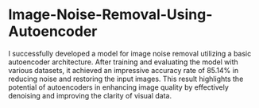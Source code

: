 # Image-Noise-Removal-Using-Autoencoder

I successfully developed a model for image noise removal utilizing a basic autoencoder architecture. After training and evaluating the model with various datasets, it achieved an impressive accuracy rate of 85.14% in reducing noise and restoring the input images. This result highlights the potential of autoencoders in enhancing image quality by effectively denoising and improving the clarity of visual data.

